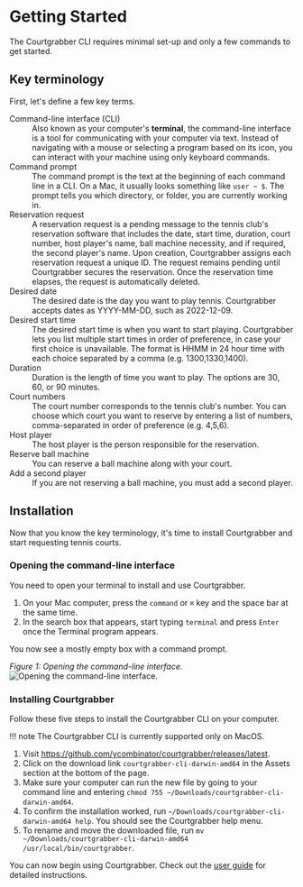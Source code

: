 # Getting Started

The Courtgrabber CLI requires minimal set-up and only a few commands to get started.

## Key terminology

First, let's define a few key terms.

<dl>
  <dt>Command-line interface (CLI)</dt>
  <dd>Also known as your computer's <strong>terminal</strong>, the command-line interface is a tool for communicating with your computer via text. Instead of navigating with a mouse or selecting a program based on its icon, you can interact with your machine using only keyboard commands.</dd>

  <dt>Command prompt</dt>
  <dd>The command prompt is the text at the beginning of each command line in a CLI. On a Mac, it usually looks something like <code>user ~ $</code>. The prompt tells you which directory, or folder, you are currently working in.</dd>

  <dt>Reservation request</dt>
  <dd>A reservation request is a pending message to the tennis club's reservation software that includes the date, start time, duration, court number, host player's name, ball machine necessity, and if required, the second player's name. Upon creation, Courtgrabber assigns each reservation request a unique ID. The request remains pending until Courtgrabber secures the reservation. Once the reservation time elapses, the request is automatically deleted.</dd>

  <dt>Desired date</dt>
  <dd>The desired date is the day you want to play tennis. Courtgrabber accepts dates as YYYY-MM-DD, such as 2022-12-09.</dd>

  <dt>Desired start time</dt>
  <dd>The desired start time is when you want to start playing. Courtgrabber lets you list multiple start times in order of preference, in case your first choice is unavailable. The format is HHMM in 24 hour time with each choice separated by a comma (e.g. 1300,1330,1400).</dd>

  <dt>Duration</dt>
  <dd>Duration is the length of time you want to play. The options are 30, 60, or 90 minutes.</dd>

  <dt>Court numbers</dt>
  <dd>The court number corresponds to the tennis club's number. You can choose which court you want to reserve by entering a list of numbers, comma-separated in order of preference (e.g. 4,5,6).</dd>

  <dt>Host player</dt>
  <dd>The host player is the person responsible for the reservation.</dd>

  <dt>Reserve ball machine</dt>
  <dd>You can reserve a ball machine along with your court.</dd>

  <dt>Add a second player</dt>
  <dd>If you are not reserving a ball machine, you must add a second player.</dd>
</dl>

## Installation

Now that you know the key terminology, it's time to install Courtgrabber and start requesting tennis courts. 

### Opening the command-line interface

You need to open your terminal to install and use Courtgrabber.

1. On your Mac computer, press the `command` or `⌘` key and the space bar at the same time.
2. In the search box that appears, start typing `terminal` and press `Enter` once the Terminal program appears.

You now see a mostly empty box with a command prompt. 

*Figure 1: Opening the command-line interface.*
![Opening the command-line interface.](/images/opening_the_cli.gif "Opening the command-line interface.")

### Installing Courtgrabber

Follow these five steps to install the Courtgrabber CLI on your computer.

!!! note 
    The Courtgrabber CLI is currently supported only on MacOS.

1. Visit https://github.com/ycombinator/courtgrabber/releases/latest.
2. Click on the download link `courtgrabber-cli-darwin-amd64` in the Assets section at the bottom of the page.
3. Make sure your computer can run the new file by going to your command line and entering `chmod 755 ~/Downloads/courtgrabber-cli-darwin-amd64`.
4. To confirm the installation worked, run `~/Downloads/courtgrabber-cli-darwin-amd64 help`. You should see the Courtgrabber help menu.
5. To rename and move the downloaded file, run `mv ~/Downloads/courtgrabber-cli-darwin-amd64 /usr/local/bin/courtgrabber`.

You can now begin using Courtgrabber. Check out the [user guide](./user_guide.md) for detailed instructions.